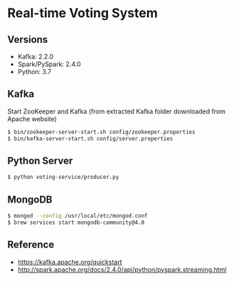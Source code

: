 # Real-time Voting System

## Versions
- Kafka: 2.2.0
- Spark/PySpark: 2.4.0
- Python: 3.7

## Kafka
Start ZooKeeper and Kafka (from extracted Kafka folder downloaded from Apache website)
```sh
$ bin/zookeeper-server-start.sh config/zookeeper.properties
$ bin/kafka-server-start.sh config/server.properties
```

## Python Server
```sh
$ python voting-service/producer.py
```

## MongoDB
```sh
$ mongod --config /usr/local/etc/mongod.conf
$ brew services start mongodb-community@4.0
```

## Reference
- https://kafka.apache.org/quickstart
- http://spark.apache.org/docs/2.4.0/api/python/pyspark.streaming.html
